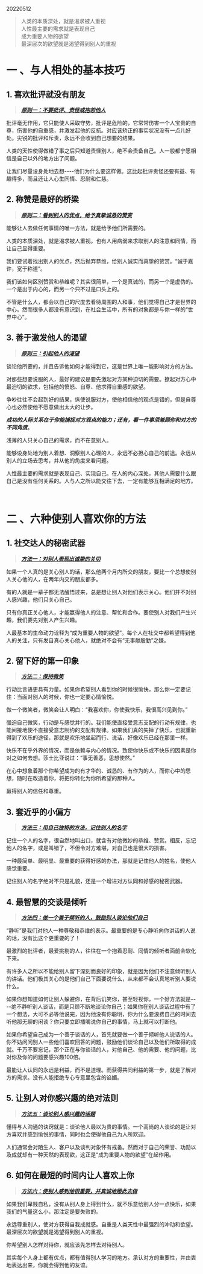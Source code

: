 20220512

> 人类的本质深处，就是渴求被人重视  
> 人性最主要的需求就是表现自己  
> 成为重要人物的欲望  
> 最深层次的欲望就是渴望得到别人的重视

# 一 、与人相处的基本技巧
## 1. 喜欢批评就没有朋友

>***[原则一：不要批评、责怪或抱怨他人]()***

批评毫无作用，它只能使人采取守势，批评是危险的，它常常伤害一个人宝贵的自尊，伤害他的自重感，并激发起他的反抗。对应该矫正的事实状况没有一点儿好处。尖锐的批评和斥责，永远不会收到自己想要的结果。

人类的天性使得做错了事之后只知道责怪别人，绝不会责备自己。人一般都宁愿相信是自己以外的地方出了问题。

让我们尽量设身处地去想----他们为什么要这样做。这比起批评责怪还要有益、有趣得多，而且还让人心生同情、忍耐和仁慈。


## 2. 称赞是最好的桥梁

>***[原则二：看到别人的优点，给予真挚诚恳的赞赏]()***

能够让人去做任何事情的唯一方法，就是给予他们所需要的。

人类的本质深处，就是渴求被人重视。也有人用病弱来求取别人的注意和同情，而让自己显得重要。

我们要试着找出别人的优点，然后抛弃恭维，给别人诚实而真挚的赞赏。“诚于嘉许，宽于称道”。

我们该如何区别赞赏和恭维呢？其实很简单，一个是真诚的，而另一个是虚伪的。一个是出于内心的，而另一个只不过是口头上的。

不管是什么人，都会以自己的尺度去看待周围的人和事，他们觉得自己才是世界的中心。然而很多人都没有意识到，在社会生活中，所有的对象都是与你一样的“世界中心”。

## 3. 善于激发他人的渴望
>***[原则三：引起他人的渴望]()***

谈论他所要的，并且告诉他如何才能得到它，这是世界上唯一能影响对方的方法。

对那些想要说服的人，最好的建议是要先激起对方某种迫切的需要。撩起对方心中最迫切的欲求，包括他的愤怒、自尊、他求得自重感的欲望。

争吵往往不会起到好的结果，纵使说服对方，使他相信他的观点是错的，但是自尊心也必然使他不愿意做出太大的让步。

***成功的人际关系在于你能捕捉对方观点的能力；还有，看一件事须兼顾你和对方的不同角度***。

浅薄的人只关心自己的需求，而不在意别人。

能够设身处地为别人着想、洞察别人心理的人，永远不必担心自己的前途。永远从别人的立场去思考，并从他的角度来看问题。

人性最主要的需求就是表现自己、实现自己。在人的内心深处，其他人需要什么跟自己是没有任何关系的。人与人之所以能交往下去，一定有能够互相满足的地方。


 <br />
 
# 二 、六种使别人喜欢你的方法
## 1. 社交达人的秘密武器

>***[方法一：对别人表现出诚挚的关切]()***

如果一个人真的是关心别人的话，那么他两个月内所交的朋友，要比一个总想使别人关心他的人，在两年内交的朋友都多。

有的人就是一辈子都无法醒悟过来，总是想让别人对他们表示关心。他们并不对别人感兴趣，他们只关心自己。

只有你真正关心他人，才能赢得他人的注意、帮忙和合作。要使别人对我们产生兴趣，我们要先对别人产生兴趣。

人最基本的生命动力诠释为“成为重要人物的欲望”。每个人在社交中都希望得到他人的关注，只有发自真心关心他人，就绝对不会有“无事献殷勤”之嫌。


## 2. 留下好的第一印象

>***[方法二：保持微笑]()***


行动比言语更具有力量。如果你希望别人看到你的时候很愉快，那么你一定要记住：当面对别人的时候，你也一定要心情愉悦。

做一个微笑者，微笑会让人明白：“我喜欢你，你使我快乐，我很高兴见到你。”

强迫自己微笑，行动是与感觉并行的。我们能使直接受意志支配的行动有规律，也能间接地使不直接受意志制约的支配有规律。如果我们真的失掉了快乐，也就重新得到了欢乐的途径，那就是欢乐地坐起而行、说话，好像欢乐已经在那里一样。

快乐不在乎外界的情况，而是依赖与内心的情况。致使你快乐或不快乐的因素是你对之如何去想。莎士比亚说过：“事无善恶，思想使然。”

在心中想象着那个你希望成为的有才华的、诚恳的、有作为的人，而你心中的思想，随时在改造着你，将把你转化为你所希望的那种人。

赢得别人的信任和尊重。


## 3. 套近乎的小偏方

>***[方法三：用自己独特的方法，记住别人的名字]()***

记住一个人的名字，很自然地叫出口，就含有对他微妙的恭维、赞赏。相反，忘记他人的名字，或是叫错了，不但令对方难堪，对自己也是很大的损害。

一种最简单、最明显、最重要的获得好感的办法，那就是记住他人的姓名，使他人感觉重要。

记住别人的名字绝对不只是礼貌，还是一个增进对方认同和好感的秘密武器。


## 4. 最智慧的交谈是倾听

>***[方法四：做一个善于倾听的人，鼓励别人谈论他们自己]()***

“静听”是我们对他人一种尊敬和恭维的表示。最重要的是专心静听向你讲话的人说的话，没有比这个更重要的了！

最激烈的批评者，最爱挑剔的人，往往在一个抱着忍耐、同情的倾听者面前会软化下来。

有许多人之所以不能给别人留下深刻而良好的印象，就是因为他们不注意倾听别人的讲话。他们极其关心的是他们自己下面要说什么，从来都不会认真地听别人要说什么。

如果你想知道如何让别人躲避你，在背后讥笑你，甚至轻视你，一个好方法就是----绝不静听别人谈话，而是只顾不断地谈论你自己；如果你在别人谈话过程中有了一个想法，大可不必等他说完，因为他没有你聪明，你为什么要浪费自己的时间去听他那无聊的闲谈？你只要立即插嘴说你自己的事情，马上就可以打断他。

如果你希望自己成为一个善于谈话的人，首先就要做一个善于倾听他人说话的人。你不妨问问别人一些他们喜欢回答的问题，鼓励他们谈论自己以及他们所取得的成就。千万不要忘记，那个正在与你谈话的人，对他自己、他的需要、他的问题，比对你及你的问题要感兴趣100倍。

最能让人认同的永远是利益，而不是道理。而获得共同利益的第一步，就是了解对方的需求。没有人能拒绝专心专意里包含的谄媚。


## 5. 让别人对你感兴趣的绝对法则

>***[方法五：谈论别人感兴趣的话题]()***

懂得与人沟通的诀窍就是：谈论他人最以为贵的事情。一个高尚的人谈论的是让对方喜欢并感到愉悦的事情，同时也会使得他自己为人所欢迎。

人们通常会对陌生人、客户以及谈判对象怀有戒备。然而对于自己的荣誉、功勋以及成就却有一种天然的表现欲，这正是“成为重要人物的欲望”在起作用。


## 6. 如何在最短的时间内让人喜欢上你

>***[方法六：使别人感到他很重要，并真诚地照此去做]()***

如果我们卑贱自私，没有从别人身上得到什么，就不乐意给别人分一点快乐，如果我们的气量这么小，那注定是要失败的。

永远尊重别人，使对方获得自我成就感。自重是人类天性中最强烈的冲动和欲望。最深层次的欲望就是渴望得到别人的重视。

你希望别人怎样对待你，就应该先怎样去对待别人。

其实每个人身上都有优点，都有值得别人学习的地方。承认对方的重要性，并由衷地表达出来，你就会得到他的友谊。



